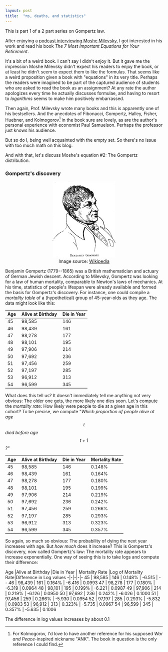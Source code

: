 ```yaml
---
layout: post
title:  "πs, deaths, and statistics"
---
```


This is part 1 of a 2 part series on Gompertz law.

After enjoying a [podcast interviewing Moshe
Milevsky](https://rationalreminder.ca/podcast/122), I got interested
in his work and read his book _The 7 Most Important Equations for Your
Retirement_.

It's a bit of a weird book. I can't say I didn't enjoy it. But it
gave me the impression Moshe Milevsky didn't expect his readers to enjoy the
book, or at least he didn't seem to expect them to like the formulas. That
seems like a weird proposition given a book with "equations" in its
very title. Perhaps the readers were imagined to be part of the
captured audience of students who are asked to read the book as an
assignment? At any rate the author apologizes every time he actually
discusses formulae, and having to resort to _logarithms_ seems to make
him positively embarrassed.

Then again, Prof. Milevsky wrote many books and this is apparently one
of his bestsellers. And
the anecdotes of Fibonacci, Gompertz, Halley, Fisher, Huebner, and
Kolmogorov[^1] in the book sure are lovely, as are the author's personal
experience with economist Paul Samuelson. Perhaps the professor just
knows his audience.

[^1]: For Kolmogorov, I'd love to have another reference for his
      supposed _War and Peace_-inspired nickname "ANK". The book in question
      is the only reference I could find.

But so do I, being well acquainted with the empty set. So there's no
issue with too much math on this blog.

And with that, let's discuss Moshe's equation #2: The Gompertz
distribution.

### Gompertz's discovery

<center>
<img src="/img/Gompertz.png" alt="Benjamin Gompertz"
style="width:200px;"/><br />
Image source: <a href="https://en.wikipedia.org/wiki/Benjamin_Gompertz#/media/File:Gompertz.png">Wikipedia</a>
</center>


Benjamin Gompertz (1779--1865) was a British mathematician and actuary
of German Jewish descent. According to Milevsky, Gompertz was looking
for a law of human mortality, comparable to Newton's laws of
mechanics. At his time, statistics of people's lifespan were already
available and formed the basis for Gompertz's discovery. For instance,
one could compile a _mortality table_ of a (hypothetical) group of
45-year-olds as they age. The data might look like this:


Age&nbsp;|Alive at Birthday&nbsp;|Die in Year
-|-|-
45|	98,585|	146
46|	98,439|	161
47|	98,278|	177
48|	98,101|	195
49|	97,906|	214
50|	97,692|	236
51|	97,456|	259
52|	97,197|	285
53|	96,912|	313
54|	96,599|	345

What does this tell us? It doesn't immediately tell me anything not
very obvious: The older one gets, the more likely one dies soon. Let's
compute the _mortality rate_: How likely were people to die at a given
age in this cohort? To be precise, we compute "_Which proportion of
people alive at age $$t$$ died before age $$t+1$$?"_

Age&nbsp;|Alive at Birthday&nbsp;|Die in Year&nbsp;| Mortality Rate
-|-|-|-
45 | 98,585 | 146 | 0.148%
46 | 98,439 | 161 | 0.164%
47 | 98,278 | 177 | 0.180%
48 | 98,101 | 195 | 0.199%
49 | 97,906 | 214 | 0.219%
50 | 97,692 | 236 | 0.242%
51 | 97,456 | 259 | 0.266%
52 | 97,197 | 285 | 0.293%
53 | 96,912 | 313 | 0.323%
54 | 96,599 | 345 | 0.357%

So again, so much so obvious: The probability of dying the next year
increases with age. But _how much_ does it increase? This is
Gompertz's discovery, now called Gompertz's law: The mortality rate
appears to increase exponentially. One way of seeing this is to take
logs and compute their difference:

Age&nbsp;|Alive at Birthday&nbsp;|Die in Year&nbsp;| Mortality Rate&nbsp;|Log of Mortality Rate|Difference in Log values
-|-|-|-|-
45 | 98,585 | 146 | 0.148% | -6.515 | --
46 | 98,439 | 161 | 0.164% | -6.416 | 0.0993
47 | 98,278 | 177 | 0.180% | -6.319 | 0.0964
48 | 98,101 | 195 | 0.199% | -6.221 | 0.0987
49 | 97,906 | 214 | 0.219% | -6.126 | 0.0950
50 | 97,692 | 236 | 0.242% | -6.026 | 0.1000
51 | 97,456 | 259 | 0.266% | -5.930 | 0.0954
52 | 97,197 | 285 | 0.293% | -5.832 | 0.0983
53 | 96,912 | 313 | 0.323% | -5.735 | 0.0967
54 | 96,599 | 345 | 0.357% | -5.635 | 0.1006

The difference in log values increases by about 0.1